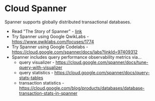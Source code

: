 # Cloud Spanner

Spanner supports globally distributed transactional databases. 

- Read "The Story of Spanner" - [link](https://medium.com/google-cloud/spanners-sql-story-79bda8bb632d)
- Try Spanner using Google QwikLabs - https://www.qwiklabs.com/focuses/1774
- Try Spanner using Google Codelabs - https://cloud.google.com/spanner/docs/labs?linkId=97409312
- Spanner includes query performance observability metrics via...
    - query visualizer - https://cloud.google.com/spanner/docs/tune-query-with-visualizer
    - query statistics - https://cloud.google.com/spanner/docs/query-stats-tables
    - transaction statistics - https://cloud.google.com/blog/products/databases/database-transaction-stats-in-spanner
